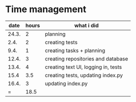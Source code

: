 # Time management  
  
  
date | hours | what i did
---- | ----- | ----------  
24.3. | 2 | planning  
2.4. | 2 | creating tests
9.4. | 1 | creating tasks + planning
12.4. | 3 | creating repositories and database
13.4. | 4 | creating text UI, logging in, tests
15.4 | 3.5 | creating tests, updating index.py
16.4. | 3 | updating index.py
= | 18.5 | 
